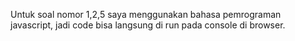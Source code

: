 Untuk soal nomor 1,2,5 saya menggunakan bahasa pemrograman javascript, jadi code bisa langsung di run pada console di browser.
